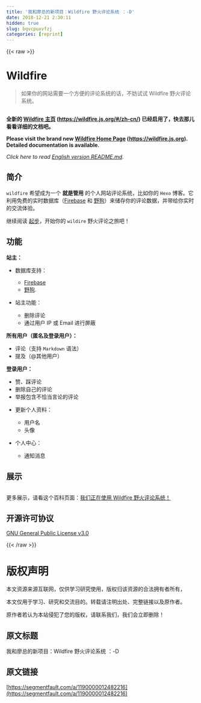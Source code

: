 ```yaml
---
title: '我和廖总的新项目：Wildfire 野火评论系统 ：-D' 
date: 2018-12-21 2:30:11
hidden: true
slug: bqvcpuxvfzj
categories: [reprint]
---
```


{{< raw >}}

                    
<h1 id="articleHeader0">Wildfire <a href="https://www.npmjs.com/wildfire" rel="nofollow noreferrer" target="_blank"><span class="img-wrap"><img data-src="/img/remote/1460000012594599" src="https://static.alili.tech/img/remote/1460000012594599" alt="" title="" style="cursor: pointer; display: inline;"></span></a>
</h1>
<blockquote>如果你的网站需要一个方便的评论系统的话，不妨试试 Wildfire 野火评论系统。</blockquote>
<p><span class="img-wrap"><img data-src="/img/remote/1460000012646098?w=2324&amp;h=1380" src="https://static.alili.tech/img/remote/1460000012646098?w=2324&amp;h=1380" alt="" title="" style="cursor: pointer; display: inline;"></span></p>
<p><strong>全新的 <a href="https://wildfire.js.org/#/zh-cn/" rel="nofollow noreferrer" target="_blank">Wildfire 主页</a> (<a href="https://wildfire.js.org/#/zh-cn/" rel="nofollow noreferrer" target="_blank">https://wildfire.js.org/#/zh-cn/</a>) 已经启用了，快去那儿看看详细的文档吧。</strong></p>
<p><strong>Please visit the brand new <a href="https://wildfire.js.org" rel="nofollow noreferrer" target="_blank">Wildfire Home Page</a> (<a href="https://wildfire.js.org" rel="nofollow noreferrer" target="_blank">https://wildfire.js.org</a>). Detailed documentation is available.</strong></p>
<p><em>Click here to read <a href="https://github.com/cheng-kang/wildfire" rel="nofollow noreferrer" target="_blank">English version README.md</a>.</em></p>
<h2 id="articleHeader1">简介</h2>
<p><code>wildfire</code> 希望成为一个 <strong>就是管用</strong> 的个人网站评论系统，比如你的 <code>Hexo</code> 博客。它利用免费的实时数据库（<a href="https://firebase.google.com" rel="nofollow noreferrer" target="_blank">Firebase</a> 和 <a href="https://wilddog.com" rel="nofollow noreferrer" target="_blank">野狗</a>）来储存你的评论数据，并带给你实时的交流体验。</p>
<p>继续阅读 <a href="https://wildfire.js.org/#/zh-cn/preface" rel="nofollow noreferrer" target="_blank">起步</a>，开始你的 <code>wildire</code> 野火评论之旅吧！</p>
<h2 id="articleHeader2">功能</h2>
<p><strong>站主：</strong></p>
<ul>
<li>
<p>数据库支持：</p>
<ul>
<li><a href="https://firebase.google.com/" rel="nofollow noreferrer" target="_blank">Firebase</a></li>
<li>
<a href="https://www.wilddog.com/" rel="nofollow noreferrer" target="_blank">野狗</a>.</li>
</ul>
</li>
<li>
<p>站主功能：</p>
<ul>
<li>删除评论</li>
<li>通过用户 IP 或 Email 进行屏蔽</li>
</ul>
</li>
</ul>
<p><strong>所有用户（匿名及登录用户）：</strong></p>
<ul>
<li>评论（支持 <code>Markdown</code> 语法）</li>
<li>提及（@其他用户）</li>
</ul>
<p><strong>登录用户：</strong></p>
<ul>
<li>赞、踩评论</li>
<li>删除自己的评论</li>
<li>举报包含不恰当言论的评论</li>
<li>
<p>更新个人资料：</p>
<ul>
<li>用户名</li>
<li>头像</li>
</ul>
</li>
<li>
<p>个人中心：</p>
<ul><li>通知消息</li></ul>
</li>
</ul>
<h2 id="articleHeader3">展示</h2>
<p><span class="img-wrap"><img data-src="/img/remote/1460000012594601?w=763&amp;h=1602" src="https://static.alili.tech/img/remote/1460000012594601?w=763&amp;h=1602" alt="" title="" style="cursor: pointer; display: inline;"></span></p>
<p>更多展示，请看这个百科页面：<a href="https://github.com/cheng-kang/wildfire/wiki/%E6%88%91%E4%BB%AC%E6%AD%A3%E5%9C%A8%E4%BD%BF%E7%94%A8-Wildfire-%E9%87%8E%E7%81%AB%E8%AF%84%E8%AE%BA%E7%B3%BB%E7%BB%9F%EF%BC%81" rel="nofollow noreferrer" target="_blank">我们正在使用 Wildfire 野火评论系统！</a></p>
<h2 id="articleHeader4">开源许可协议</h2>
<p><a href="https://github.com/cheng-kang/wildfire/blob/master/LICENSE" rel="nofollow noreferrer" target="_blank">GNU General Public License v3.0</a></p>

                
{{< /raw >}}

# 版权声明
本文资源来源互联网，仅供学习研究使用，版权归该资源的合法拥有者所有，

本文仅用于学习、研究和交流目的。转载请注明出处、完整链接以及原作者。

原作者若认为本站侵犯了您的版权，请联系我们，我们会立即删除！

## 原文标题
我和廖总的新项目：Wildfire 野火评论系统 ：-D

## 原文链接
[https://segmentfault.com/a/1190000012482216](https://segmentfault.com/a/1190000012482216)

